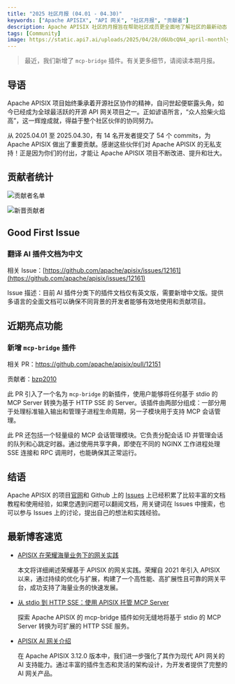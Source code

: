 ```yaml
---
title: "2025 社区月报 (04.01 - 04.30)"
keywords: ["Apache APISIX", "API 网关", "社区月报", "贡献者"]
description: Apache APISIX 社区的月报旨在帮助社区成员更全面地了解社区的最新动态，方便大家参与到 Apache APISIX 社区中来。
tags: [Community]
image: https://static.api7.ai/uploads/2025/04/28/d6UbcQN4_april-monthly-report-cover-cn.webp
---
```


> 最近，我们新增了 `mcp-bridge` 插件。有关更多细节，请阅读本期月报。
<!--truncate-->

## 导语

Apache APISIX 项目始终秉承着开源社区协作的精神，自问世起便崭露头角，如今已经成为全球最活跃的开源 API 网关项目之一。正如谚语所言，“众人拾柴火焰高”，这一辉煌成就，得益于整个社区伙伴的协同努力。

从 2025.04.01 至 2025.04.30，有 14 名开发者提交了 54 个 commits，为 Apache APISIX 做出了重要贡献。感谢这些伙伴们对 Apache APISIX 的无私支持！正是因为你们的付出，才能让 Apache APISIX 项目不断改进、提升和壮大。

## 贡献者统计

![贡献者名单](https://static.api7.ai/uploads/2025/04/30/jAxKhTpu_2025-april-contributor-list.webp)

![新晋贡献者](https://static.api7.ai/uploads/2025/04/30/mrYsDF6W_april-new-contributors.webp)

## Good First Issue

### 翻译 AI 插件文档为中文

相关 Issue：[https://github.com/apache/apisix/issues/12161](https://github.com/apache/apisix/issues/12161)

Issue 描述：目前 AI 插件分类下的插件文档仅有英文版，需要新增中文版。提供多语言的全面文档可以确保不同背景的开发者能够有效地使用和贡献项目。

## 近期亮点功能

### 新增 `mcp-bridge` 插件

相关 PR：https://github.com/apache/apisix/pull/12151

贡献者：[bzp2010](https://github.com/bzp2010)

此 PR 引入了一个名为 `mcp-bridge` 的新插件，使用户能够将任何基于 stdio 的 MCP Server 转换为基于 HTTP SSE 的 Server。该插件由两部分组成：一部分用于处理标准输入输出和管理子进程生命周期，另一子模块用于支持 MCP 会话管理。

此 PR 还包括一个轻量级的 MCP 会话管理模块。它负责分配会话 ID 并管理会话的队列和心跳定时器。通过使用共享字典，即使在不同的 NGINX 工作进程处理 SSE 连接和 RPC 调用时，也能确保其正常运行。

## 结语

Apache APISIX 的项目[官网](https://apisix.apache.org/zh/)和 Github 上的 [Issues](https://github.com/apache/apisix/issues) 上已经积累了比较丰富的文档教程和使用经验，如果您遇到问题可以翻阅文档，用关键词在 Issues 中搜索，也可以参与 Issues 上的讨论，提出自己的想法和实践经验。

## 最新博客速览

- [APISIX 在荣耀海量业务下的网关实践](https://apisix.apache.org/zh/blog/2025/04/27/apisix-honor-gateway-practice-in-massive-business/)

  本文将详细阐述荣耀基于 APISIX 的网关实践。荣耀自 2021 年引入 APISIX 以来，通过持续的优化与扩展，构建了一个高性能、高扩展性且可靠的网关平台，成功支持了海量业务的快速发展。

- [从 stdio 到 HTTP SSE：使用 APISIX 托管 MCP Server](https://apisix.apache.org/zh/blog/2025/04/21/host-mcp-server-with-api-gateway/)

  探索 Apache APISIX 的 mcp-bridge 插件如何无缝地将基于 stdio 的 MCP Server 转换为可扩展的 HTTP SSE 服务。

- [APISIX AI 网关介绍](https://apisix.apache.org/zh/blog/2025/03/21/ai-gateway-vs-api-gateway-differences-explained/)

  在 Apache APISIX 3.12.0 版本中，我们进一步强化了其作为现代 API 网关的 AI 支持能力。通过丰富的插件生态和灵活的架构设计，为开发者提供了完整的 AI 网关产品。
